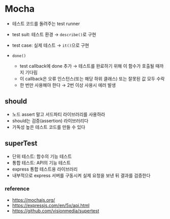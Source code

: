 # Mocha

- 테스트 코드를 돌려주는 test runner
- test suit: 테스트 환경 → `describe()`로 구현
- test case: 실제 테스트 → `it()`으로 구현

- `done()`

  - test callback에 done 추가 → 테스트를 완료하기 위해 이 함수가 호출될 때까지 기다림
  - 이 callback은 오류 인스턴스(또는 해당 하위 클래스) 또는 잘못된 값 모두 수락
  - 한 번만 사용해야 한다 → 2번 이상 사용시 에러 발생

## should

- 노드 assert 말고 서드파티 라이브러리를 사용하라
- should는 검증(assertion) 라이브러리다
- 가독성 높은 테스트 코드를 만들 수 있다

## superTest

- 단위 테스트: 함수의 기능 테스트
- 통합 테스트: API의 기능 테스트
- express 통합 테스트용 라이브러리
- 내부적으로 express 서버를 구동시켜 실제 요청을 보낸 뒤 결과를 검증한다

### reference

- https://mochajs.org/
- https://expressjs.com/en/5x/api.html
- https://github.com/visionmedia/supertest
